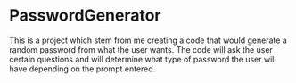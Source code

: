 # PasswordGenerator
This is a project which stem from me creating a code that would generate a random password from what the user wants. The code will ask the user certain questions and will determine what type of password the user will have depending on the prompt entered. 
